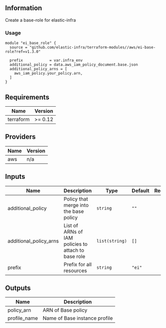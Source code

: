 <!-- BEGINNING OF PRE-COMMIT-TERRAFORM DOCS HOOK -->
## Information

Create a base-role for elastic-infra

### Usage

```hcl
module "ei_base_role" {
  source = "github.com/elastic-infra/terraform-modules//aws/ei-base-role?ref=v1.3.0"

  prefix            = var.infra_env
  additional_policy = data.aws_iam_policy_document.base.json
  additional_policy_arns = [
    aws_iam_policy.your_policy.arn,
  ]
}
```

## Requirements

| Name | Version |
|------|---------|
| terraform | >= 0.12 |

## Providers

| Name | Version |
|------|---------|
| aws | n/a |

## Inputs

| Name | Description | Type | Default | Required |
|------|-------------|------|---------|:--------:|
| additional\_policy | Policy that merge into the base policy | `string` | `""` | no |
| additional\_policy\_arns | List of ARNs of IAM policies to attach to base role | `list(string)` | `[]` | no |
| prefix | Prefix for all resources | `string` | `"ei"` | no |

## Outputs

| Name | Description |
|------|-------------|
| policy\_arn | ARN of Base policy |
| profile\_name | Name of Base instance profile |

<!-- END OF PRE-COMMIT-TERRAFORM DOCS HOOK -->

